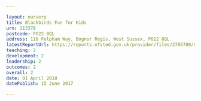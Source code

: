 ```yaml
---

layout: nursery
title: Blackbirds Fun for Kids
urn: 113378
postcode: PO22 8QL
address: 118 Felpham Way, Bognor Regis, West Sussex, PO22 8QL
latestReportUrl: https://reports.ofsted.gov.uk/provider/files/2705789/urn/113378.pdf
teaching: 2
development: 2
leadership: 2
outcomes: 2
overall: 2
date: 01 April 2018 
datePublish: 15 June 2017

---
```

